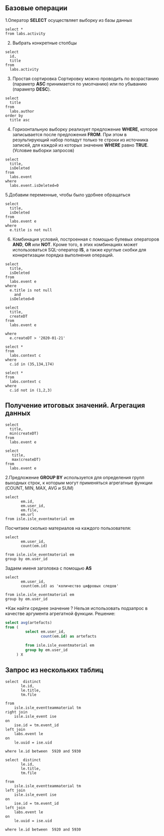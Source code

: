 ## Базовые операции ##

1.Оператор **SELECT** осуществляет выборку из базы данных 

```mysql
select *
from labs.activity
```
2. Выбрать конкретные столбцы

```mysql
select 
  id,
  title
from 
  labs.activity
```

3. Простая сортировка
Сортировку можно проводить по возрастанию (параметр **ASC** принимается по умолчанию) или по убыванию (параметр **DESC**).

```mysql
select 
  title
from 
  labs.author
order by 
  title asc
```
4. Горизонтальную выборку реализует предложение **WHERE**, которое записывается после предложения **FROM**. При этом в результирующий набор 
попадут только те строки из источника записей, для каждой из которых значение **WHERE** равно **TRUE**. (Условие выборки запросов)
```mysql
select 
  title,
  isDeleted
from 
  labs.event
where 
  labs.event.isDeleted=0 
```

5.Добавим  переменные, чтобы было удобнее обращаться
```mysql
select 
  title,
  isDeleted
from  
  labs.event e
where 
  e.title is not null
```
6. Комбинация условий, построенная с помощью
булевых операторов **AND**, **OR** или **NOT**. Кроме того, в этих комбинациях может использоваться SQL-оператор **IS**, 
а также круглые скобки для конкретизации порядка выполнения операций.

```mysql
select 
  title,
  isDeleted
from 
  labs.event e
where 
  e.title is not null 
    and 
  isDeleted=0
```

```mysql
select 
  title,
  createDT
from 
  labs.event e

where 
  e.createDT > '2020-01-21'
```



```mysql
select *
from 
  labs.context c
where 
  c.id in (35,134,174)
```


```mysql
select *
from 
  labs.context c
where 
  c.id not in (1,2,3)
```




## Получение итоговых значений. Агрегация данных ##

```mysql
select 
  title,
  min(createDT)
from 
  labs.event e
```

```mysql
select 
   title,
   max(createDT)
from  
  labs.event e
```



2.Предложение **GROUP BY** используется для определения групп выходных строк, 
к которым могут применяться агрегатные функции (COUNT, MIN, MAX, AVG и SUM)

```mysql
select
       em.id,
       em.user_id,
       em.file,
       em.url
from isle.isle_eventmaterial em
```

Посчитаем сколько материалов на каждого пользователя:
```mysql
select
       em.user_id,
       count(em.id)

from isle.isle_eventmaterial em
group by em.user_id
```
Задаем именя заголовка с помощью **AS**
```mysql
select
       em.user_id,
       count(em.id) as 'количество цифровых следов'

from isle.isle_eventmaterial em
group by em.user_id
```



*Как найти среднее значение ?
Нельзя использовать подзапрос в качестве аргумента агрегатной функции.
Решение:
```sql
select avg(artefacts)
from (
         select em.user_id,
                count(em.id) as artefacts

         from isle.isle_eventmaterial em
         group by em.user_id
     ) X
```
## Запрос из нескольких таблиц ##
```mysql
select  distinct
       le.id,
       le.title,
       tm.file

from
    isle.isle_eventteammaterial tm
right join
    isle.isle_event ise
on
    ise.id = tm.event_id
left join
    labs.event le
on
    le.uuid = ise.uid

where le.id between  5920 and 5930
```

```mysql
select  distinct
       le.id,
       le.title,
       tm.file

from
    isle.isle_eventteammaterial tm
left join
    isle.isle_event ise
on
    ise.id = tm.event_id
left join
    labs.event le
on
    le.uuid = ise.uid

where le.id between  5920 and 5930
```


